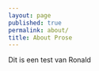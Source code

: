 ```yaml
---
layout: page
published: true
permalink: about/
title: About Prose
---
```


Dit is een test van Ronald
